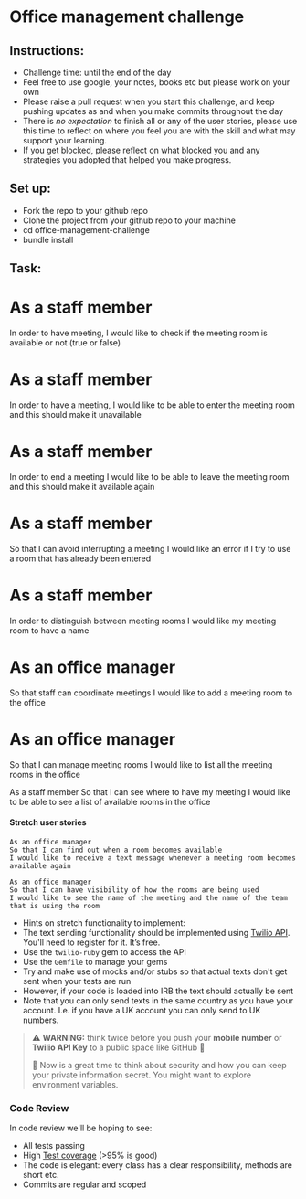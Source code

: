 # Office management challenge

## Instructions:
* Challenge time: until the end of the day
* Feel free to use google, your notes, books etc but please work on your own
* Please raise a pull request when you start this challenge, and keep pushing updates as and when you make commits throughout the day
* There is *no expectation* to finish all or any of the user stories, please use this time to reflect on where you feel you are with the skill and what may support your learning.
* If you get blocked, please reflect on what blocked you and any strategies you adopted that helped you make progress.

## Set up:
* Fork the repo to your github repo
* Clone the project from your github repo to your machine
* cd office-management-challenge
* bundle install

## Task:

# As a staff member
In order to have meeting,
I would like to check if the meeting room is available or not (true or false)



# As a staff member
In order to have a meeting,
I would like to be able to enter the meeting room and this should make it unavailable


# As a staff member
In order to end a meeting
I would like to be able to leave the meeting room and this should make it available again



# As a staff member
So that I can avoid interrupting a meeting
I would like an error if I try to use a room that has already been entered



# As a staff member
In order to distinguish between meeting rooms
I would like my meeting room to have a name



# As an office manager
So that staff can coordinate meetings
I would like to add a meeting room to the office


# As an office manager
So that I can manage meeting rooms
I would like to list all the meeting rooms in the office



As a staff member
So that I can see where to have my meeting
I would like to be able to see a list of available rooms in the office


#### Stretch user stories

```
As an office manager
So that I can find out when a room becomes available
I would like to receive a text message whenever a meeting room becomes available again
```

```
As an office manager
So that I can have visibility of how the rooms are being used
I would like to see the name of the meeting and the name of the team that is using the room
```

* Hints on stretch functionality to implement:
* The text sending functionality should be implemented using [Twilio API](https://www.twilio.com/docs/usage/api). You'll need to register for it. It’s free.
* Use the `twilio-ruby` gem to access the API
* Use the `Gemfile` to manage your gems
* Try and make use of mocks and/or stubs so that actual texts don't get sent when your tests are run
* However, if your code is loaded into IRB the text should actually be sent
* Note that you can only send texts in the same country as you have your account. I.e. if you have a UK account you can only send to UK numbers.

> :warning: **WARNING:** think twice before you push your **mobile number** or **Twilio API Key** to a public space like GitHub :eyes:
>
> :key: Now is a great time to think about security and how you can keep your private information secret. You might want to explore environment variables.

### Code Review
In code review we'll be hoping to see:

  * All tests passing
  * High [Test coverage](https://github.com/makersacademy/course/blob/master/pills/test_coverage.md) (>95% is good)
  * The code is elegant: every class has a clear responsibility, methods are short etc.
  * Commits are regular and scoped
